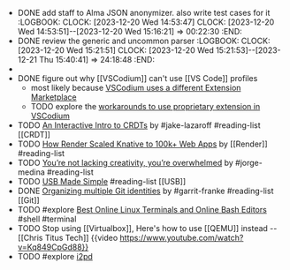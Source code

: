 - DONE add staff to Alma JSON anonymizer. also write test cases for it
  :LOGBOOK:
  CLOCK: [2023-12-20 Wed 14:53:47]
  CLOCK: [2023-12-20 Wed 14:53:51]--[2023-12-20 Wed 15:16:21] =>  00:22:30
  :END:
- DONE review the generic and uncommon parser
  :LOGBOOK:
  CLOCK: [2023-12-20 Wed 15:21:51]
  CLOCK: [2023-12-20 Wed 15:21:53]--[2023-12-21 Thu 15:40:41] =>  24:18:48
  :END:
-
- DONE figure out why [[VSCodium]] can't use [[VS Code]] profiles
	- most likely because [VSCodium uses a different Extension Marketplace](https://github.com/VSCodium/vscodium#extensions-and-the-marketplace)
	- TODO explore the [workarounds to use proprietary extension in VSCodium](https://github.com/VSCodium/vscodium#extensions-and-the-marketplace)
- TODO [An Interactive Intro to CRDTs](https://jakelazaroff.com/words/an-interactive-intro-to-crdts/) by #jake-lazaroff #reading-list [[CRDT]]
- TODO [How Render Scaled Knative to 100k+ Web Apps](https://render.com/blog/knative) by [[Render]] #reading-list
- TODO [You’re not lacking creativity, you’re overwhelmed](https://newsletter.thejorgemedina.com/p/youre-not-lacking-creativity-youre) by #jorge-medina #reading-list
- TODO [USB Made Simple](https://www.usbmadesimple.co.uk/) #reading-list [[USB]]
- DONE [Organizing multiple Git identities](https://garrit.xyz/posts/2023-10-13-organizing-multiple-git-identities) by #garrit-franke #reading-list [[Git]]
- TODO #explore [Best Online Linux Terminals and Online Bash Editors](https://itsfoss.com/online-linux-terminals/) #shell #terminal
- TODO Stop using [[Virtualbox]], Here's how to use [[QEMU]] instead -- [[Chris Titus Tech]] 
  {{video https://www.youtube.com/watch?v=Kq849CpGd88}}
- TODO #explore [i2pd](https://github.com/PurpleI2P/i2pd)